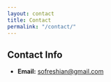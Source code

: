 ```yaml
---
layout: contact
title: Contact
permalink: "/contact/"
---
```


## Contact Info

- **Email:** <a href="mailto:example@example.com">sofreshian@gmail.com</a>
  <!-- - **Phone:** +61 0417 123 XXX -->
  <!-- - **Address:** Clem Jones Promenade, South Brisbane QLD 4101 -->
